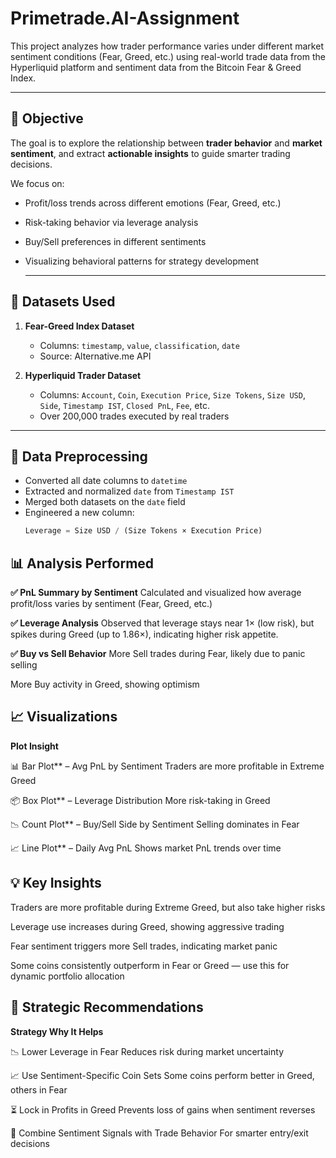 # Primetrade.AI-Assignment

This project analyzes how trader performance varies under different market sentiment conditions (Fear, Greed, etc.) using real-world trade data from the Hyperliquid platform and sentiment data from the Bitcoin Fear & Greed Index.

___


## 🎯 Objective

The goal is to explore the relationship between **trader behavior** and **market sentiment**, and extract **actionable insights** to guide smarter trading decisions.

We focus on:
- Profit/loss trends across different emotions (Fear, Greed, etc.)
- Risk-taking behavior via leverage analysis
- Buy/Sell preferences in different sentiments
- Visualizing behavioral patterns for strategy development

  ---

## 📁 Datasets Used

1. **Fear-Greed Index Dataset**
   - Columns: `timestamp`, `value`, `classification`, `date`
   - Source: Alternative.me API

2. **Hyperliquid Trader Dataset**
   - Columns: `Account`, `Coin`, `Execution Price`, `Size Tokens`, `Size USD`, `Side`, `Timestamp IST`, `Closed PnL`, `Fee`, etc.
   - Over 200,000 trades executed by real traders

---
## 🧹 Data Preprocessing

- Converted all date columns to `datetime`
- Extracted and normalized `date` from `Timestamp IST`
- Merged both datasets on the `date` field
- Engineered a new column:  
  ```python
  Leverage = Size USD / (Size Tokens × Execution Price)


## 📊 Analysis Performed

**✅ PnL Summary by Sentiment**
Calculated and visualized how average profit/loss varies by sentiment (Fear, Greed, etc.)


**✅ Leverage Analysis**
Observed that leverage stays near 1× (low risk), but spikes during Greed (up to 1.86×), indicating higher risk appetite.

**✅ Buy vs Sell Behavior**
More Sell trades during Fear, likely due to panic selling

More Buy activity in Greed, showing optimism


## 📈 Visualizations

**Plot	Insight**

📊 Bar Plot** – Avg PnL by Sentiment	Traders are more profitable in Extreme Greed

📦 Box Plot** – Leverage Distribution	More risk-taking in Greed

📉 Count Plot** – Buy/Sell Side by Sentiment	Selling dominates in Fear

📈 Line Plot** – Daily Avg PnL	Shows market PnL trends over time



## 💡 Key Insights

Traders are more profitable during Extreme Greed, but also take higher risks

Leverage use increases during Greed, showing aggressive trading

Fear sentiment triggers more Sell trades, indicating market panic

Some coins consistently outperform in Fear or Greed — use this for dynamic portfolio allocation


## 🧾 Strategic Recommendations

**Strategy	Why It Helps**

📉 Lower Leverage in Fear	Reduces risk during market uncertainty

📈 Use Sentiment-Specific Coin Sets	Some coins perform better in Greed, others in Fear

⏳ Lock in Profits in Greed	Prevents loss of gains when sentiment reverses

🧠 Combine Sentiment Signals with Trade Behavior	For smarter entry/exit decisions
